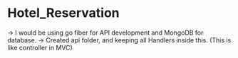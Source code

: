# Hotel_Reservation

-> I would be using go fiber for API development and MongoDB for database.
-> Created api folder, and keeping all Handlers inside this. (This is like controller in MVC)
